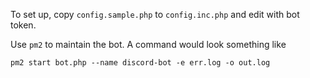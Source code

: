 To set up, copy `config.sample.php` to `config.inc.php` and edit with bot token.

Use `pm2` to maintain the bot. A command would look something like

```
pm2 start bot.php --name discord-bot -e err.log -o out.log
```

